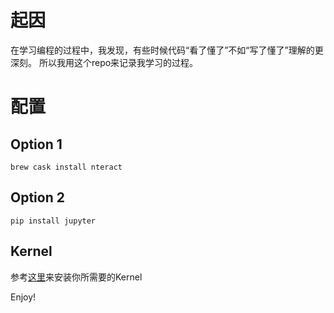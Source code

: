 # 起因

在学习编程的过程中，我发现，有些时候代码“看了懂了”不如“写了懂了”理解的更深刻。
所以我用这个repo来记录我学习的过程。

# 配置

## Option 1

    brew cask install nteract

## Option 2

    pip install jupyter
    

## Kernel

参考[这里](https://github.com/jupyter/jupyter/wiki/Jupyter-kernels)来安装你所需要的Kernel

Enjoy!
